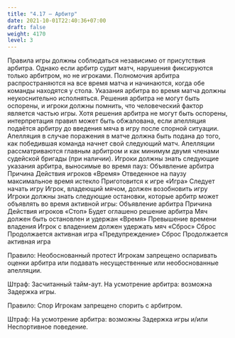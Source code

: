 ```yaml
---
title: "4.17 – Арбитр"
date: 2021-10-01T22:40:36+07:00
draft: false
weight: 4170
level: 3
---
```


Правила игры должны соблюдаться независимо от присутствия арбитра. Однако если арбитр судит матч, нарушения фиксируются только арбитром, но не игроками.
Полномочия арбитра распространяются на все время матча и начинаются, когда обе команды
находятся у стола. Указания арбитра во время матча должны неукоснительно исполняться.
Решения арбитра не могут быть оспорены, и игроки должны помнить, что человеческий фактор
является частью игры.
Хотя решения арбитра не могут быть оспорены, интерпретация правил может быть обжалована,
если апелляция подаётся арбитру до введения мяча в игру после спорной ситуации. Апелляция в
случае поражения в матче должна быть подана до того, как победившая команда начнет свой
следующий матч. Апелляции рассматриваются главным арбитром и как минимум двумя членами
судейской бригады (при наличии).
Игроки должны знать следующие указания арбитра, выносимые во время пауз:
Объявление
арбитра
Причина Действия игроков
«Время» Отведенное на паузу
максимальное время истекло
Приготовится к игре
«Игра» Следует начать игру Игрок, владеющий мячом, должен
возобновить игру
Игроки должны знать следующие остановки, которые арбитр может объявлять во время активной
игры:
Объявление
арбитра
Причина Действия игроков
«Стоп» Будет оглашено решение
арбитра
Мяч должен быть остановлен и удержан
«Время» Превышение времени владения Игрок с владением должен удержать мяч
«Сброс» Сброс Продолжается активная игра
«Предупреждение» Сброс Продолжается активная игра

Правило: Необоснованный протест
Игрокам запрещено оспаривать оценки арбитра или подавать несущественные или
необоснованные апелляции.

Штраф: Засчитанный тайм-аут. На усмотрение арбитра: возможна Задержка игры.

Правило: Спор
Игрокам запрещено спорить с арбитром.

Штраф: На усмотрение арбитра: возможны Задержка игры и/или Неспортивное поведение.